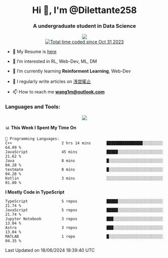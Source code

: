 <!--
**Dilettante258/Dilettante258** is a ✨ _special_ ✨ repository because its `README.md` (this file) appears on your GitHub profile.
Here are some ideas to get you started:

- 🔭 I’m currently working on ...
- 🌱 I’m currently learning ...
- 👯 I’m looking to collaborate on ...
- 🤔 I’m looking for help with ...
- 💬 Ask me about ...
- 📫 How to reach me: ...
- 😄 Pronouns: ...
- ⚡ Fun fact: ...
-->
<h1 align="center">Hi 👋, I'm @Dilettante258</h1>
<h3 align="center" >A undergraduate student in Data Science</h3>
<!-- <p align="center">
  <a href="https://github.com/anuraghazra/github-readme-stats">
    <img align="center" src="https://github-readme-stats.vercel.app/api?username=Dilettante258&show_icons=true&theme=radical" />
  </a>
  <a href="https://github.com/anuraghazra/convoychat">
    <img align="center" src="https://github-readme-stats.vercel.app/api/top-langs/?username=Dilettante258&layout=compact" />
  </a>
<p align="center"> -->

<p align="center"><img src="https://komarev.com/ghpvc/?username=Dilettante258" /><br /><a href="https://wakatime.com/@018b8500-f033-47a0-93a2-83a68470fe74"><img src="https://wakatime.com/badge/user/018b8500-f033-47a0-93a2-83a68470fe74.svg" alt="Total time coded since Oct 31 2023" /></a><p />

- 📄 My Resume is [here](https://wang1m.cc)

- 👀 I’m interested in RL, Web-Dev, ML, DM

- 🌱 I’m currently learning **Reinforment Learning**, Web-Dev

- 📝 I regularly write articles on [浅尝辄止](https://www.dilettante258.cyou/)

- 📫 How to reach me **wang1m@outlook.com**

<h3 align="left">Languages and Tools:</h3>

<p align="center">
  <a href="https://skillicons.dev">
    <img src="https://skillicons.dev/icons?i=nextjs,react,astro,vue,js,ts,vercel,flask,docker,linux,cloudflare,html,css,netlify,latex,md,selenium,pytorch,matlab,ai,ps,cpp,c,python,java&perline=7&theme=light" />
  </a>
<p align="center">

<!--START_SECTION:waka-->
📊 **This Week I Spent My Time On** 

```text
💬 Programming Languages: 
C++                      2 hrs 14 mins       ████████████████░░░░░░░░░   64.09 % 
JavaScript               45 mins             █████░░░░░░░░░░░░░░░░░░░░   21.62 % 
Java                     8 mins              █░░░░░░░░░░░░░░░░░░░░░░░░   04.28 % 
textmate                 8 mins              █░░░░░░░░░░░░░░░░░░░░░░░░   04.28 % 
Kotlin                   3 mins              ░░░░░░░░░░░░░░░░░░░░░░░░░   01.80 % 
```

**I Mostly Code in TypeScript** 

```text
TypeScript               5 repos             █████░░░░░░░░░░░░░░░░░░░░   21.74 % 
JavaScript               5 repos             █████░░░░░░░░░░░░░░░░░░░░   21.74 % 
Jupyter Notebook         3 repos             ███░░░░░░░░░░░░░░░░░░░░░░   13.04 % 
Astro                    3 repos             ███░░░░░░░░░░░░░░░░░░░░░░   13.04 % 
MATLAB                   1 repo              █░░░░░░░░░░░░░░░░░░░░░░░░   04.35 % 
```




 Last Updated on 18/06/2024 18:39:40 UTC
<!--END_SECTION:waka-->
